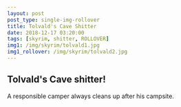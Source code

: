 ```yaml
---
layout: post
post_type: single-img-rollover
title: Tolvald's Cave Shitter
date: 2018-12-17 03:20:00
tags: [skyrim, shitter, ROLLOVER]
img1: /img/skyrim/tolvald1.jpg
img1_rollover: /img/skyrim/tolvald2.jpg
---
```

## Tolvald's Cave shitter!

A responsible camper always cleans up after his campsite.
